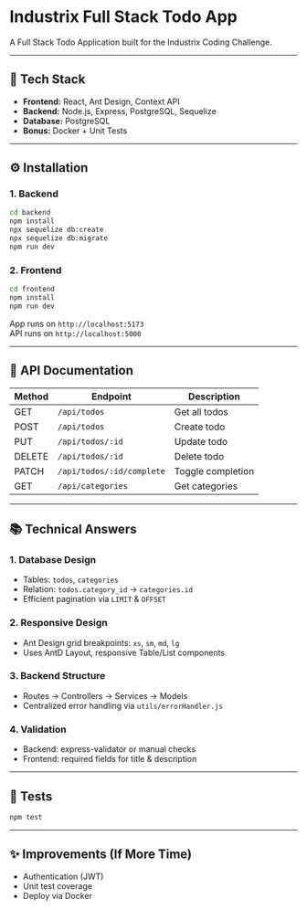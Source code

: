 # Industrix Full Stack Todo App

A Full Stack Todo Application built for the Industrix Coding Challenge.

---

## 🚀 Tech Stack

- **Frontend:** React, Ant Design, Context API
- **Backend:** Node.js, Express, PostgreSQL, Sequelize
- **Database:** PostgreSQL
- **Bonus:** Docker + Unit Tests

---

## ⚙️ Installation

### 1. Backend

```bash
cd backend
npm install
npx sequelize db:create
npx sequelize db:migrate
npm run dev
```

### 2. Frontend

```bash
cd frontend
npm install
npm run dev
```

App runs on `http://localhost:5173`  
API runs on `http://localhost:5000`

---

## 📘 API Documentation

| Method | Endpoint                  | Description       |
| ------ | ------------------------- | ----------------- |
| GET    | `/api/todos`              | Get all todos     |
| POST   | `/api/todos`              | Create todo       |
| PUT    | `/api/todos/:id`          | Update todo       |
| DELETE | `/api/todos/:id`          | Delete todo       |
| PATCH  | `/api/todos/:id/complete` | Toggle completion |
| GET    | `/api/categories`         | Get categories    |

---

## 📚 Technical Answers

### 1. Database Design

- Tables: `todos`, `categories`
- Relation: `todos.category_id` → `categories.id`
- Efficient pagination via `LIMIT` & `OFFSET`

### 2. Responsive Design

- Ant Design grid breakpoints: `xs`, `sm`, `md`, `lg`
- Uses AntD Layout, responsive Table/List components

### 3. Backend Structure

- Routes → Controllers → Services → Models
- Centralized error handling via `utils/errorHandler.js`

### 4. Validation

- Backend: express-validator or manual checks
- Frontend: required fields for title & description

---

## 🧪 Tests

```bash
npm test
```

---

## ✨ Improvements (If More Time)

- Authentication (JWT)
- Unit test coverage
- Deploy via Docker
